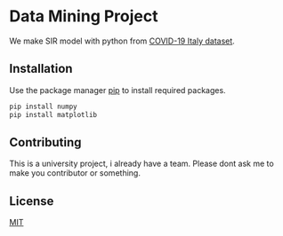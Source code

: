 # Data Mining Project

We make SIR model with python from [COVID-19 Italy dataset](https://github.com/pcm-dpc/COVID-19).

## Installation

Use the package manager [pip](https://pip.pypa.io/en/stable/) to install required packages.

```bash
pip install numpy
pip install matplotlib
```

## Contributing

This is a university project, i already have a team. Please dont ask me to make you contributor or something.

## License

[MIT](https://choosealicense.com/licenses/mit/)
